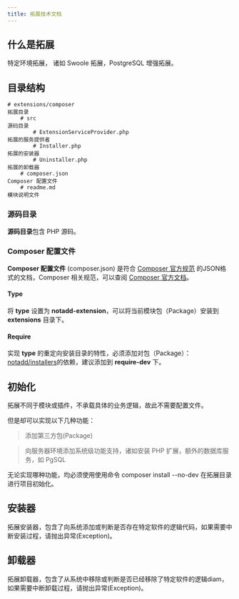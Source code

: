 ```yaml
---
title: 拓展技术文档
---
```


## 什么是拓展

特定环境拓展， 诸如 Swoole 拓展，PostgreSQL 增强拓展。

## 目录结构

```
# extensions/composer                                                          拓展目录
    # src                                                                      源码目录
        # ExtensionServiceProvider.php                                         拓展的服务提供者
        # Installer.php                                                        拓展的安装器
        # Uninstaller.php                                                      拓展的卸载器
    # composer.json                                                            Composer 配置文件
    # readme.md                                                                模块说明文件
```

### 源码目录

**源码目录**包含 PHP 源码。

### Composer 配置文件

**Composer 配置文件** (composer.json) 是符合 [Composer 官方规范](https://getcomposer.org/doc/04-schema.md) 的JSON格式的文档，Composer 相关规范，可以查阅 [Composer 官方文档](https://getcomposer.org)。

#### Type

将 **type** 设置为 **notadd-extension**，可以将当前模块包（Package）安装到 **extensions** 目录下。

#### Require

实现 **type** 的重定向安装目录的特性，必须添加对包（Package）：[notadd/installers](https://packagist.org/packages/notadd/installers)的依赖，建议添加到 **require-dev** 下。

## 初始化

拓展不同于模块或插件，不承载具体的业务逻辑，故此不需要配置文件。

但是却可以实现以下几种功能：

> 添加第三方包(Package)

> 向服务器环境添加系统级功能支持，诸如安装 PHP 扩展，额外的数据库服务，如 PgSQL

无论实现哪种功能，均必须使用使用命令 composer install --no-dev 在拓展目录进行项目初始化。

## 安装器

拓展安装器，包含了向系统添加或判断是否存在特定软件的逻辑代码，如果需要中断安装过程，请抛出异常(Exception)。

## 卸载器

拓展卸载器，包含了从系统中移除或判断是否已经移除了特定软件的逻辑diam，如果需要中断卸载过程，请抛出异常(Exception)。
